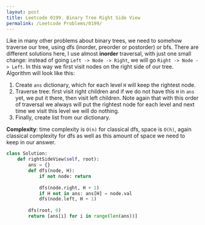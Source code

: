 ```yaml
---
layout: post
title: Leetcode 0199. Binary Tree Right Side View
permalink: /Leetcode Problems/0199/
---
```


Like in many other problems about binary trees, we need to somehow traverse our tree, using dfs (inorder, preorder or postorder) or bfs. There are different solutions here, I use almost **inorder** traversal, with just one small change: instead of going `Left -> Node -> Right`, we will go `Right -> Node -> Left`. In this way we first visit nodes on the right side of our tree. Algorithm will look like this:

1. Create `ans` dictionary, which for each level `H` will keep the rightest node.
2. Traverse tree: first visit right children and if we do not have this `H` in `ans` yet, we put it there, then visit left children. Note again that with this order of traversal we always will put the rightest node for each level and next time we visit this level we will do nothing.
3. Finally, create list from our dictionary.

**Complexity**: time complexity is `O(n)` for classical dfs, space is `O(h)`, again classical complexity for dfs as well as this amount of space we need to keep in our answer.

```python
class Solution:
    def rightSideView(self, root):
        ans = {}
        def dfs(node, H):
            if not node: return 
            
            dfs(node.right, H + 1)
            if H not in ans: ans[H] = node.val
            dfs(node.left, H + 1)
            
        dfs(root, 0)
        return [ans[i] for i in range(len(ans))]
```